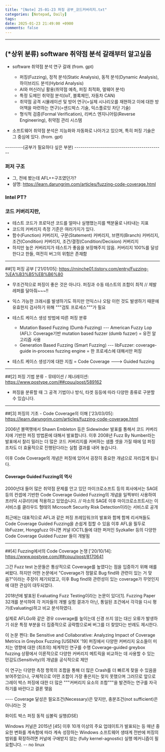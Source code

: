 ```yaml
---
title: "[Note] 25-01-23 퍼징 공부_코드커버리지.txt"
categories: [Notepad, Daily]
tags: 
date: 2025-01-23 21:49:00 +0900
comments: false
---
```

---

## (*상위 분류) software 취약점 분석 갈래부터 알고싶음 

- software 취약점 분석 연구 갈래 (from. gpt) 
	- 퍼징(Fuzzing), 정적 분석(Static Analysis), 동적 분석(Dynamic Analysis), 하이브리드 분석(Hybrid Analysis)
	- AI와 머신러닝 활용(취약점 예측, 퍼징 최적화, 멀웨어 분석)
	- 특정 도메인 취약점 분석(IoT, 블록체인, 자동차 CAN)
	- 취약점 공격 시뮬레이션 및 방어 연구(=실제 시나리오를 재현하고 이에 대한 방어책을 마련하는 연구)(=샌드박스 기술, 익스플로잇 차단 기술)
	- 형식적 검증(Formal Verification), 리버스 엔지니어링(Reverse Engineering), 취약점 관리 시스템

- 소프트웨어 취약점 분석은 지능화와 자동화로 나아가고 있으며, 특히 퍼징 기술은 그 중심에 있다. (from. gpt) 

---------(공부가 필요하다 싶은 부분) ---------------------------------------------
### 퍼저 구조
- 그, 전에 봤는데 AFL++구조였던가?
- 설명: https://learn.darungrim.com/articles/fuzzing-code-coverage.html

### Intel PT?

### 코드 커버리지란, 
- 테스트 코드가 프로덕션 코드를 얼마나 실행했는지를 백분율로 나타내는 지표
- 코드의 커버리지 측정 기준은 여러가지가 있다.
- 함수(Function) 커버리지, 구문(Statement) 커버리지, 브랜치(Branch) 커버리지, 조건(Condition) 커버리지, 조건/결정(Condition/Decision) 커버리지
- 하지만 높은 커버리지가 테스트가 좋음을 보장해주지 않음. 커버리지 100%를 달성한다고 한들, 여전히 버그의 위험은 존재함

_____________________________________________

##[1] 퍼징 공부 ['21/01/05]: https://rninche01.tistory.com/entry/Fuzzing-%EA%B3%B5%EB%B6%80

- 무조건적으로 퍼징이 좋은 것은 아니다. 퍼징과 수동 테스트의 조합이 최적
	// 제발 레퍼를 달아줘~~~!!

- 익스 가능한 크래시를 발생하기도 하지만 언익스나 오탐 이런 것도 발생하기 때문에 
  유효한지 검사하기 위해 """검토 프로세스"""가 필요

- 테스트 케이스 생성 방법에 따른 퍼징 분류
	- Mutation Based Fuzzing (Dumb Fuzzing)
	--- American Fuzzy Lop (AFL): Coverage기반 mutation based fuzzer (dumb fuzzer) = 유전 알고리즘 사용
	- Generation Based Fuzzing (Smart Fuzzing)
	--- libFuzzer: coverage-guide in-process fuzzing engine = 한 프로세스에 대해서만 퍼징

- 테스트 케이스 생성기에 대한 지침 = Code Coverage ---> Guided fuzzing


_____________________________________________

##[2] 퍼징 기법 분류 - 뮤테이션 / 제너레이션: https://www.postype.com/##cpuu/post/589162

- 퍼징을 분류할 때 그 공격 기법이나 방식, 타겟 등등에 따라 다양한 종류로 구분할 수 있습니다.


_____________________________________________

##[3] 퍼징의 기초 - Code Coverage의 이해 ['23/03/05]:  https://learn.darungrim.com/articles/fuzzing-code-coverage.html

2006년 블랙햇에서 Shawn Embleton 등은 Sidewinder 발표를 통해서 코드 커버리지에 기반한 퍼징 방법론에 대해서 발표합니다. 
이후 2008년 Fuzz By Number라는 발표에서 찰리 밀러는 더 많은 코드 커버리지를 커버하는 샘플 셋을 가질 때에 
덤 퍼징 조차도 더 효율적으로 진행된다라는 실험 결과를 내어 놓습니다. 

이후 Code Coverage의 개념은 퍼징에 있어서 굉장히 중요한 개념으로 자리잡게 됩니다. 

#### Coverage Guided Fuzzing의 역사
2000년대 들어 많은 취약점 문제를 안고 있던 마이크로소프트 등의 회사에서는 
SAGE 등의 컨셉에 기반한 Code Coverage Guided Fuzzing의 개념을 일찍부터 사용하여 프러덕 시큐리티에 적용하고 있었습니다.
	// 마소의 SAGE
이후 마이크로소프트사는 이 서비스를 클라우드 형태의 Microsoft Security Risk Detection이라는 서비스로 공개

최근에는 대표적으로 AFL과 같은 퍼징 프레임워크의 발표와 함께 함께 리서쳐들도 Code Coverage Guided Fuzzing을 손쉽게 접할 수 있음
이후 AFL을 필두로 libFuzzer, Honggfuzz 아니면 커널 IOCTL들에 대한 퍼저인 Syzkaller 등의 다양한 Code Coverage Guided Fuzzer 들이 개발됨

_____________________________________________

##[4] Fuzzing에서의 Code Coverage 논쟁 ['20/10/14]: https://www.postype.com/##cpuu/post/8170641

그간 Fuzz test 논문들은 통상적으로 Coverage를 높였다는 점을 입증하기 위해 애를 써왔다. 
하지만 어떤 논문에서 "Coverage가 정말로 Bug find와 관련이 있는 거 맞음?"이라는 주장이 제기되었고, 
이후 Bug find와 관련성이 있는 coverage가 무엇인지에 대한 관심이 대두되었다. 


2018년에 발표된 Evaluating Fuzz Testing이라는 논문이 있다[1].
Fuzzing Paper 32개를 분석하여 각 저자들의 개별 실험 결과가 아닌, 통일된 조건에서 각각을 다시 평가(Evaluating)하고 비교 분석하였다.

실제로 AFLGo와 같은 경우 coverage를 높이는데 신경 쓰지 않는 대신 오류가 발생하기 쉬운 특정 부분을 더 집중적으로 공략함으로써 버그를 더 찾았다는 반례도 제시한다.

이 논문 쩐다: Be Sensitive and Collaborative: Analyzing Impact of Coverage Metrics in Greybox Fuzzing [USENIX '19]
퍼징에서 다양한 커버리지 요소들이 미치는 영향에 대한 (최초의) 체계적인 연구를 수행
Coverage-guided greybox fuzzing 상황에서 이론적으로 다양한 커버리지 메트릭을 비교하는 데 사용할 수 있는 
민감도(Sensitivity)의 개념을 공식적으로 제안

이 연구는 다양한 측정 항목의 조합을 통해 더 많은 Crash를 더 빠르게 찾을 수 있음을 보여주었으나, 
구체적으로 어떤 조합이 가장 좋은지는 찾지 못했으며 
그러므로 앞으로 그레이 박스 퍼징에 대한 더 많은 """커버리지 요소의 조합"""을 발견하는 연구를 자극하기를 바란다고 결론 맺음




---- Coverage 달성은 필요조건(Necessary)은 맞지만, 충분조건(not sufficient)은 아니라는 것



화이트 박스 퍼징
동적 심볼릭 실행(DSE)



Windows 커널은 2015년 [45] 이후 10개 이상의 주요 업데이트가 발표되는 등 매년 중요한 변화를 계속함에 따라 계속 성장하는 Windows 소프트웨어 생태계 전반에 퍼징의 범위를 확장하려면 커널에 구애받지 않는 (fully kernel-agnostic) 실행 메커니즘이 필요합니다.
-- no linux



